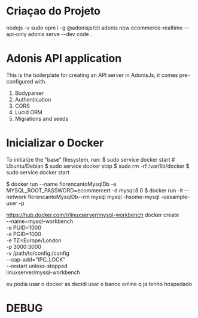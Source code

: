 
# Criaçao do Projeto
nodejs -v
sudo npm i -g @adonisjs/cli
adonis new ecommerce-realtime --api-only
adonis serve --dev
code .

# Adonis API application
This is the boilerplate for creating an API server in AdonisJs, it comes pre-configured with.
1. Bodyparser
2. Authentication
3. CORS
4. Lucid ORM
5. Migrations and seeds

# Inicializar o Docker
To initialize the "base" filesystem, run:
$ sudo service docker start # Ubuntu/Debian
$ sudo service docker stop
$ sudo rm -rf /var/lib/docker
$ sudo service docker start

$ docker run --name florencantoMysqlDb -e MYSQL_ROOT_PASSWORD=ecommercert -d mysql:8.0
$ docker run -it --network florencantoMysqlDb--rm mysql mysql -hsome-mysql -uexample-user -p

https://hub.docker.com/r/linuxserver/mysql-workbench
docker create \
  --name=mysql-workbench \
  -e PUID=1000 \
  -e PGID=1000 \
  -e TZ=Europe/London \
  -p 3000:3000 \
  -v /path/to/config:/config \
  --cap-add="IPC_LOCK" \
  --restart unless-stopped \
  linuxserver/mysql-workbench

  eu podia usar o docker as decidi usar o banco online q ja tenho hospedado

# DEBUG
